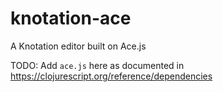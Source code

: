 # knotation-ace
A Knotation editor built on Ace.js

TODO: Add `ace.js` here as documented in https://clojurescript.org/reference/dependencies
